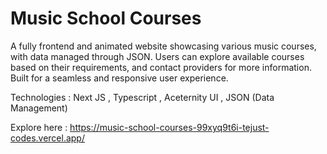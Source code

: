 # Music School Courses

A fully frontend and animated website showcasing various music courses, with data managed through JSON. Users can explore available courses based on their requirements, and contact providers for more information. Built for a seamless and responsive user experience.

Technologies : Next JS , Typescript , Aceternity UI , JSON (Data Management)

Explore here : https://music-school-courses-99xyq9t6i-tejust-codes.vercel.app/
